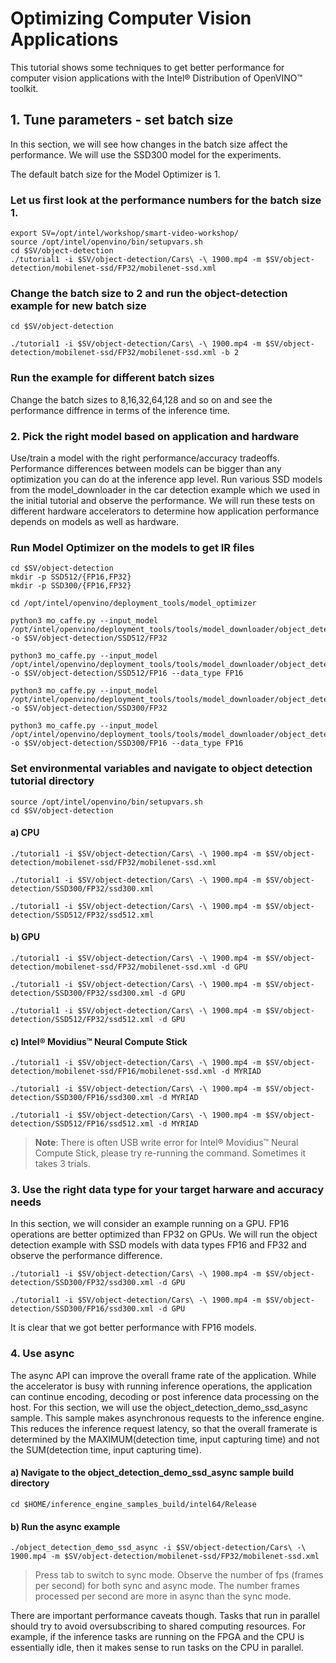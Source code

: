 # Optimizing Computer Vision Applications
This tutorial shows some techniques to get better performance for computer vision applications with the Intel® Distribution of OpenVINO™ toolkit. 


## 1. Tune parameters - set batch size
In this section, we will see how changes in the batch size affect the performance. We will use the SSD300 model for the experiments.  

The default batch size for the Model Optimizer is 1. 

### Let us first look at the performance numbers for the batch size 1. 

	export SV=/opt/intel/workshop/smart-video-workshop/
	source /opt/intel/openvino/bin/setupvars.sh
	cd $SV/object-detection
	./tutorial1 -i $SV/object-detection/Cars\ -\ 1900.mp4 -m $SV/object-detection/mobilenet-ssd/FP32/mobilenet-ssd.xml


### Change the batch size to 2 and run the object-detection example for new batch size

	cd $SV/object-detection
	
	./tutorial1 -i $SV/object-detection/Cars\ -\ 1900.mp4 -m $SV/object-detection/mobilenet-ssd/FP32/mobilenet-ssd.xml -b 2

### Run the example for different batch sizes 
Change the batch sizes to 8,16,32,64,128 and so on and see the performance diffrence in terms of the inference time.


### 2. Pick the right model based on application and hardware
Use/train a model with the right performance/accuracy tradeoffs. Performance differences between models can be bigger than any optimization you can do at the inference app level.
Run various SSD models from the model_downloader in the car detection example which we used in the initial tutorial and observe the performance. We will run these tests on different hardware accelerators to determine how application performance depends on models as well as hardware. 

### Run Model Optimizer on the models to get IR files
	cd $SV/object-detection
	mkdir -p SSD512/{FP16,FP32} 
	mkdir -p SSD300/{FP16,FP32} 
	
	cd /opt/intel/openvino/deployment_tools/model_optimizer
	
	python3 mo_caffe.py --input_model /opt/intel/openvino/deployment_tools/tools/model_downloader/object_detection/common/ssd/512/caffe/ssd512.caffemodel -o $SV/object-detection/SSD512/FP32
	
	python3 mo_caffe.py --input_model /opt/intel/openvino/deployment_tools/tools/model_downloader/object_detection/common/ssd/512/caffe/ssd512.caffemodel -o $SV/object-detection/SSD512/FP16 --data_type FP16
	
	python3 mo_caffe.py --input_model /opt/intel/openvino/deployment_tools/tools/model_downloader/object_detection/common/ssd/300/caffe/ssd300.caffemodel -o $SV/object-detection/SSD300/FP32
	
	python3 mo_caffe.py --input_model /opt/intel/openvino/deployment_tools/tools/model_downloader/object_detection/common/ssd/300/caffe/ssd300.caffemodel -o $SV/object-detection/SSD300/FP16 --data_type FP16
		
### Set environmental variables and navigate to object detection tutorial directory

	source /opt/intel/openvino/bin/setupvars.sh
	cd $SV/object-detection

#### a) CPU
 
 	./tutorial1 -i $SV/object-detection/Cars\ -\ 1900.mp4 -m $SV/object-detection/mobilenet-ssd/FP32/mobilenet-ssd.xml
	
	./tutorial1 -i $SV/object-detection/Cars\ -\ 1900.mp4 -m $SV/object-detection/SSD300/FP32/ssd300.xml
	
	./tutorial1 -i $SV/object-detection/Cars\ -\ 1900.mp4 -m $SV/object-detection/SSD512/FP32/ssd512.xml
	
	
#### b) GPU
 
 	./tutorial1 -i $SV/object-detection/Cars\ -\ 1900.mp4 -m $SV/object-detection/mobilenet-ssd/FP32/mobilenet-ssd.xml -d GPU
	
	./tutorial1 -i $SV/object-detection/Cars\ -\ 1900.mp4 -m $SV/object-detection/SSD300/FP32/ssd300.xml -d GPU
	
	./tutorial1 -i $SV/object-detection/Cars\ -\ 1900.mp4 -m $SV/object-detection/SSD512/FP32/ssd512.xml -d GPU
	
	
#### c) Intel® Movidius™ Neural Compute Stick

	./tutorial1 -i $SV/object-detection/Cars\ -\ 1900.mp4 -m $SV/object-detection/mobilenet-ssd/FP16/mobilenet-ssd.xml -d MYRIAD
	
	./tutorial1 -i $SV/object-detection/Cars\ -\ 1900.mp4 -m $SV/object-detection/SSD300/FP16/ssd300.xml -d MYRIAD
	
	./tutorial1 -i $SV/object-detection/Cars\ -\ 1900.mp4 -m $SV/object-detection/SSD512/FP16/ssd512.xml -d MYRIAD
	
> **Note**: There is often USB write error for Intel® Movidius™ Neural Compute Stick, please try re-running the command. Sometimes it takes 3 trials. 

	
### 3. Use the right data type for your target harware and accuracy needs
In this section, we will consider an example running on a GPU. FP16 operations are better optimized than FP32 on GPUs. We will run the object detection example with SSD models with data types FP16 and FP32 and observe the performance difference. 

	./tutorial1 -i $SV/object-detection/Cars\ -\ 1900.mp4 -m $SV/object-detection/SSD300/FP32/ssd300.xml -d GPU 
	
	./tutorial1 -i $SV/object-detection/Cars\ -\ 1900.mp4 -m $SV/object-detection/SSD300/FP16/ssd300.xml -d GPU

It is clear that we got better performance with FP16 models. 


### 4. Use async
The async API can improve the overall frame rate of the application. While the accelerator is busy with running inference operations, the application can continue encoding, decoding or post inference data processing on the host. For this section, we will use the object_detection_demo_ssd_async sample. This sample makes asynchronous requests to the inference engine. This reduces the inference request latency, so that the overall framerate is determined by the MAXIMUM(detection time, input capturing time) and not the SUM(detection time, input capturing time).
#### a) Navigate to the object_detection_demo_ssd_async sample build directory

	cd $HOME/inference_engine_samples_build/intel64/Release
    
#### b) Run the async example

	./object_detection_demo_ssd_async -i $SV/object-detection/Cars\ -\ 1900.mp4 -m $SV/object-detection/mobilenet-ssd/FP32/mobilenet-ssd.xml

> Press tab to switch to sync mode. Observe the number of fps (frames per second) for both sync and async mode. The number frames processed per second are more in async than the sync mode. 

There are important performance caveats though. Tasks that run in parallel should try to avoid oversubscribing to shared computing resources. For example, if the inference tasks are running on the FPGA and the CPU is essentially idle, then it makes sense to run tasks on the CPU in parallel. 
